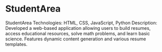 # StudentArea
StudentArea
Technologies: HTML, CSS, JavaScript, Python
Description: Developed a web-based application allowing users to build resumes, access 
educational resources, solve math problems, and learn basic science. Features dynamic 
content generation and various resume templates.

